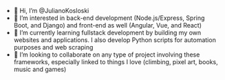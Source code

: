 - 👋 Hi, I’m @JulianoKosloski
- 👀 I’m interested in back-end development (Node.js/Express, Spring Boot, and Django) and front-end as well (Angular, Vue, and React)
- 🌱 I’m currently learning fullstack development by building my own websites and applications. I also develop Python scripts for automation purposes and web scraping
- 💞️ I’m looking to collaborate on any type of project involving these frameworks, especially linked to things I love (climbing, pixel art, books, music and games)


<!---
JulianoKosloski/JulianoKosloski is a ✨ special ✨ repository because its `README.md` (this file) appears on your GitHub profile.
You can click the Preview link to take a look at your changes.
--->
